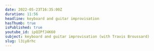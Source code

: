 ```yaml
---
date: 2022-05-23T16:35:00Z
duration: 11:56
headline: keyboard and guitar improvisation
hasThumb: true
isPublished: true
youtube_id: ipQIPfJ4K60
subject: keyboard and guitar improvisation (with Travis Broussard)
slug: l3iy8rhc
---
```


